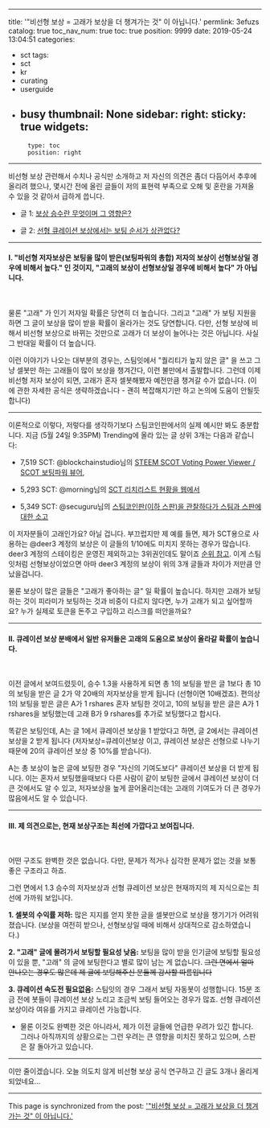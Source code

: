 
---
title: '"비선형 보상 = 고래가 보상을 더 챙겨가는 것" 이 아닙니다.'
permlink: 3efuzs
catalog: true
toc_nav_num: true
toc: true
position: 9999
date: 2019-05-24 13:04:51
categories:
- sct
tags:
- sct
- kr
- curating
- userguide
- busy
thumbnail: None
sidebar:
    right:
        sticky: true
widgets:
    -
        type: toc
        position: right
---


비선형 보상 관련해서 수치나 공식만 소개하고 저 자신의 의견은 좀더 다듬어서 추후에 올리려 했으나, 몇시간 전에 올린 글들이 저의 표현력 부족으로 오해 및 혼란을 가져올 수 있을 것 같아서 급하게 씁니다. 

* 글 1:  [보상 승수란 무엇이며 그 영향은?](https://www.steemcoinpan.com/sct/@glory7/1dwky)

* 글 2: [선형 큐레이션 보상에서는 보팅 순서가 상관없다?](https://www.steemcoinpan.com/sct/@glory7/3wv41g)

---

#### I. "비선형 저자보상은 보팅을 많이 받은(보팅파워의 총합) 저자의 보상이 선형보상일 경우에 비해서 높다." 인 것이지, "고래의 보상이 선형보상일 경우에 비해서 높다" 가 아닙니다.
<br>

물론 "고래" 가 인기 저자일 확률은 당연히 더 높습니다. 그리고 "고래" 가 보팅 지원을 하면 그 글이 보상을 많이 받을 확률이 올라가는 것도 당연합니다. 다만, 선형 보상에 비해서 비선형 보상으로 바뀌는 것만으로 고래가 더 보상이 늘어나는 것은 아닙니다. 사실 그 반대일 확률이 더 높습니다. 

이런 이야기가 나오는 대부분의 경우는, 스팀잇에서 "퀄리티가 높지 않은 글" 을 쓰고 그냥 셀봇만 하는 고래들이 많이 보상을 챙겨간다, 이런 불만에서 출발합니다. 그런데 이제 비선형 저자 보상이 되면, 고래가 혼자 셀봇해봤자 예전만큼 챙겨갈 수가 없습니다. (이에 관한 자세한 공식은 생략하겠습니다 - 괜히 복잡해지기만 하고 논의에 도움이 안될듯합니다)

---

이론적으로 이렇다, 저렇다를 생각하기보다 스팀코인판에서의 실제 예시만 봐도 충분합니다. 지금 (5월 24일 9:35PM) Trending에 올라 있는 글 상위 3개는 다음과 같습니다:

* 7,519 SCT: @blockchainstudio님의 [STEEM SCOT Voting Power Viewer / SCOT 보팅파워 뷰어](https://www.steemcoinpan.com/kr/@blockchainstudio/steem-scot-voting-power-viewer), 

* 5,293 SCT: @morning님의 [SCT 리치리스트 현황을 웹에서](https://www.steemcoinpan.com/sct/@morning/sct)

* 5,349 SCT: @secuguru님의 [스팀코인판(이하 스판)을 관찰하다가 스팀과 스판에 대한 소고](https://www.steemcoinpan.com/sct/@secuguru/3bhx1j)

이 저자분들이 고래인가요? 아닐 겁니다. 부끄럽지만 제 예를 들면, 제가 SCT용으로 사용하는 @deer3 계정의 보상은 이 글들의 1/10에도 미치지 못하는 경우가 많습니다. deer3 계정의 스테이킹은 운영진 제외하고는 3위권인데도 말이죠 [순위 참고](https://coin-on.com/rich). 이게 스팀잇처럼 선형보상이었으면 아마 deer3 계정의 보상이 위의 3개 글들과 차이가 저만큼 안 났을겁니다.

물론 보상이 많은 글들은 "고래가 좋아하는 글" 일 확률이 높습니다. 하지만 고래가 보팅하는 것이 피라미가 보팅하는 것과 비중이 다르지 않다면, 누가 고래가 되고 싶어할까요? 누가 실제로 토큰을 돈주고 구입하고 리스크를 떠안을까요?

---

#### II. 큐레이션 보상 분배에서 일반 유저들은 고래의 도움으로 보상이 올라갈 확률이 높습니다.
<br>

이전 글에서 보여드렸듯이, 승수 1.3을 사용하게 되면 총 1의 보팅을 받은 글 1보다 총 10의 보팅을 받은 글 2가 약 20배의 저자보상을 받게 됩니다 (선형이면 10배겠죠). 편의상 1의 보팅을 받은 글은 A가 1  rshares 혼자 보팅한 것이고, 10의 보팅을 받은 글은 A가 1 rshares을 보팅했는데 고래 B가 9 rshares를 추가로 보팅했다고 합시다. 

똑같은 보팅인데, A는 글 1에서 큐레이션 보상을 1 받았다고 하면, 글 2에서는 큐레이션 보상을 2 받게 됩니다 (저자보상=큐레이션보상 이고, 큐레이션 보상은 선형으로 나누기 때문에 20의 큐레이션 보상 중 10%를 받습니다).

A는 총 보상이 높은 글에 보팅한 경우 "자신의 기여도보다" 큐레이션 보상을 더 받게 됩니다. 이는 혼자서 보팅했을때보다 다른 사람이 같이 보팅한 글에서 큐레이션 보상이 더 큰 것에서도 알 수 있고, 저자보상을 높게 끌어올리는데는 고래의 기여도가 더 큰 경우가 많음에서도 알 수 있습니다.

---

#### III. 제 의견으로는, 현재 보상구조는 최선에 가깝다고 보여집니다.
<br>

어떤 구조도 완벽한 것은 없습니다. 다만, 문제가 적거나 심각한 문제가 없는 것을 보통 좋은 구조라고 하죠.

그런 면에서 1.3 승수의 저자보상과 선형 큐레이션 보상은 현재까지의 제 지식으로는 최선에 가까워 보입니다. 

**1. 셀봇의 수익률 저하:** 많은 지지를 얻지 못한 글을 셀봇만으로 보상을 챙기기가 어려워졌습니다. (보상을 여전히 받으나, 선형보상일 때에 비해서 상대적으로 감소하였습니다.)

**2. "고래" 글에 몰려가서 보팅할 필요성 낮음:** 보팅을 많이 받을 인기글에 보팅할 필요성이 있을 뿐, "고래" 의 글에 보팅한다고 별로 많이 남는 게 없습니다. ~~그런 면에서 얼마 안나오는 경우도 많은데 제 글에 보팅해주신 분들께 감사할 따름입니다~~

**3. 큐레이션 속도전 필요없음:** 스팀잇의 경우 그래서 보팅 자동봇이 성행합니다. 15분 조금 전에 봇들이 큐레이션 보상 노리고 조금씩 보팅 들어오는 경우가 많죠. 선형 큐레이션 보상이라 여유를 가지고 큐레이션 가능합니다.

* 물론 이것도 완벽한 것은 아니라서, 제가 이전 글들에 언급한 우려가 있긴 합니다. 그러나 아직까지의 상황으로는 그런 우려는 큰 영향을 미치진 못하고 있으며, 스판은 잘 돌아가고 있습니다. 

---

이만 줄이겠습니다. 오늘 의도치 않게 비선형 보상 공식 연구하고 긴 글도 3개나 올리게 되었네요...

- - -

This page is synchronized from the post: ['"비선형 보상 = 고래가 보상을 더 챙겨가는 것" 이 아닙니다.'](https://steemit.com/@glory7/3efuzs)

